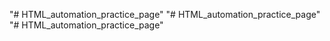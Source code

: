 "# HTML_automation_practice_page" 
"# HTML_automation_practice_page" 
"# HTML_automation_practice_page" 
